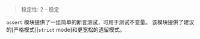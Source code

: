 
<!--introduced_in=v0.1.21-->

> 稳定性: 2 - 稳定

`assert` 模块提供了一组简单的断言测试，可用于测试不变量。
该模块提供了建议的[严格模式][`strict` mode]和更宽松的遗留模式。

